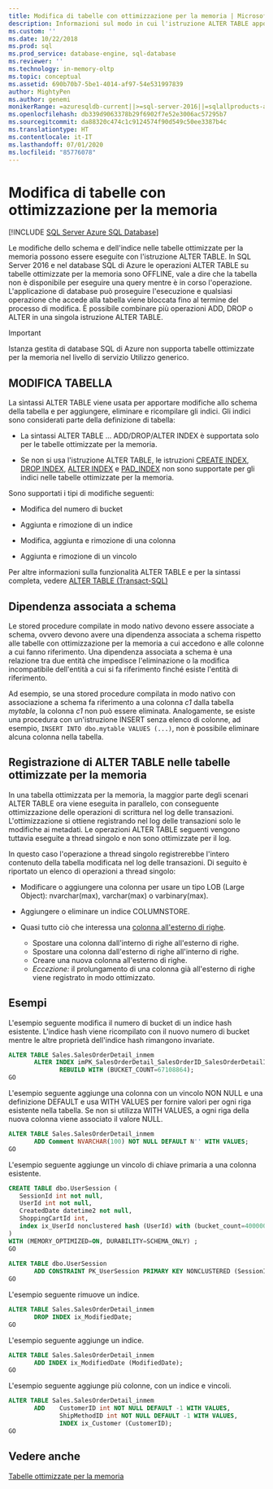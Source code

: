 ```yaml
---
title: Modifica di tabelle con ottimizzazione per la memoria | Microsoft Docs
description: Informazioni sul modo in cui l'istruzione ALTER TABLE apporta le modifiche dello schema e dell'indice nelle tabelle ottimizzate per la memoria. Combinare le operazioni ADD, DROP e ALTER in un'unica istruzione.
ms.custom: ''
ms.date: 10/22/2018
ms.prod: sql
ms.prod_service: database-engine, sql-database
ms.reviewer: ''
ms.technology: in-memory-oltp
ms.topic: conceptual
ms.assetid: 690b70b7-5be1-4014-af97-54e531997839
author: MightyPen
ms.author: genemi
monikerRange: =azuresqldb-current||>=sql-server-2016||=sqlallproducts-allversions||>=sql-server-linux-2017||=azuresqldb-mi-current
ms.openlocfilehash: db339d9063378b29f6902f7e52e3006ac57295b7
ms.sourcegitcommit: da88320c474c1c9124574f90d549c50ee3387b4c
ms.translationtype: HT
ms.contentlocale: it-IT
ms.lasthandoff: 07/01/2020
ms.locfileid: "85776078"
---
```

# <a name="altering-memory-optimized-tables"></a>Modifica di tabelle con ottimizzazione per la memoria

[!INCLUDE [SQL Server Azure SQL Database](../../includes/applies-to-version/sql-asdb.md)]

Le modifiche dello schema e dell'indice nelle tabelle ottimizzate per la memoria possono essere eseguite con l'istruzione ALTER TABLE. In SQL Server 2016 e nel database SQL di Azure le operazioni ALTER TABLE su tabelle ottimizzate per la memoria sono OFFLINE, vale a dire che la tabella non è disponibile per eseguire una query mentre è in corso l'operazione. L'applicazione di database può proseguire l'esecuzione e qualsiasi operazione che accede alla tabella viene bloccata fino al termine del processo di modifica. È possibile combinare più operazioni ADD, DROP o ALTER in una singola istruzione ALTER TABLE.

> [!IMPORTANT]
> Istanza gestita di database SQL di Azure non supporta tabelle ottimizzate per la memoria nel livello di servizio Utilizzo generico.
  
## <a name="alter-table"></a>MODIFICA TABELLA  

La sintassi ALTER TABLE viene usata per apportare modifiche allo schema della tabella e per aggiungere, eliminare e ricompilare gli indici. Gli indici sono considerati parte della definizione di tabella:  
  
- La sintassi ALTER TABLE … ADD/DROP/ALTER INDEX è supportata solo per le tabelle ottimizzate per la memoria.  
  
- Se non si usa l'istruzione ALTER TABLE, le istruzioni [CREATE INDEX](../../t-sql/statements/create-index-transact-sql.md), [DROP INDEX](../../t-sql/statements/drop-index-transact-sql.md), [ALTER INDEX](../../t-sql/statements/alter-index-transact-sql.md) e [PAD_INDEX](../../t-sql/statements/alter-table-index-option-transact-sql.md) non sono supportate per gli indici nelle tabelle ottimizzate per la memoria.  
  
Sono supportati i tipi di modifiche seguenti:  
  
- Modifica del numero di bucket  
  
- Aggiunta e rimozione di un indice  
  
- Modifica, aggiunta e rimozione di una colonna  
  
- Aggiunta e rimozione di un vincolo  
  
 Per altre informazioni sulla funzionalità ALTER TABLE e per la sintassi completa, vedere [ALTER TABLE &#40;Transact-SQL&#41;](../../t-sql/statements/alter-table-transact-sql.md)  
  
## <a name="schema-bound-dependency"></a>Dipendenza associata a schema

 Le stored procedure compilate in modo nativo devono essere associate a schema, ovvero devono avere una dipendenza associata a schema rispetto alle tabelle con ottimizzazione per la memoria a cui accedono e alle colonne a cui fanno riferimento. Una dipendenza associata a schema è una relazione tra due entità che impedisce l'eliminazione o la modifica incompatibile dell'entità a cui si fa riferimento finché esiste l'entità di riferimento.  
  
 Ad esempio, se una stored procedure compilata in modo nativo con associazione a schema fa riferimento a una colonna *c1* dalla tabella *mytable*, la colonna *c1* non può essere eliminata. Analogamente, se esiste una procedura con un'istruzione INSERT senza elenco di colonne, ad esempio, `INSERT INTO dbo.mytable VALUES (...)`, non è possibile eliminare alcuna colonna nella tabella.  

## <a name="logging-of-alter-table-on-memory-optimized-tables"></a>Registrazione di ALTER TABLE nelle tabelle ottimizzate per la memoria

In una tabella ottimizzata per la memoria, la maggior parte degli scenari ALTER TABLE ora viene eseguita in parallelo, con conseguente ottimizzazione delle operazioni di scrittura nel log delle transazioni. L'ottimizzazione si ottiene registrando nel log delle transazioni solo le modifiche ai metadati. Le operazioni ALTER TABLE seguenti vengono tuttavia eseguite a thread singolo e non sono ottimizzate per il log.

In questo caso l'operazione a thread singolo registrerebbe l'intero contenuto della tabella modificata nel log delle transazioni. Di seguito è riportato un elenco di operazioni a thread singolo:

- Modificare o aggiungere una colonna per usare un tipo LOB (Large Object): nvarchar(max), varchar(max) o varbinary(max).

- Aggiungere o eliminare un indice COLUMNSTORE.

- Quasi tutto ciò che interessa una [colonna all'esterno di righe](../../relational-databases/in-memory-oltp/supported-data-types-for-in-memory-oltp.md).

  - Spostare una colonna dall'interno di righe all'esterno di righe.
  - Spostare una colonna dall'esterno di righe all'interno di righe.
  - Creare una nuova colonna all'esterno di righe.
  - *Eccezione:* il prolungamento di una colonna già all'esterno di righe viene registrato in modo ottimizzato.
  
## <a name="examples"></a>Esempi

L'esempio seguente modifica il numero di bucket di un indice hash esistente. L'indice hash viene ricompilato con il nuovo numero di bucket mentre le altre proprietà dell'indice hash rimangono invariate.  

```sql
ALTER TABLE Sales.SalesOrderDetail_inmem
       ALTER INDEX imPK_SalesOrderDetail_SalesOrderID_SalesOrderDetailID  
              REBUILD WITH (BUCKET_COUNT=67108864);  
GO
```

L'esempio seguente aggiunge una colonna con un vincolo NON NULL e una definizione DEFAULT e usa WITH VALUES per fornire valori per ogni riga esistente nella tabella. Se non si utilizza WITH VALUES, a ogni riga della nuova colonna viene associato il valore NULL.  

```sql
ALTER TABLE Sales.SalesOrderDetail_inmem  
       ADD Comment NVARCHAR(100) NOT NULL DEFAULT N'' WITH VALUES;  
GO
```

L'esempio seguente aggiunge un vincolo di chiave primaria a una colonna esistente.  

```sql
CREATE TABLE dbo.UserSession (
   SessionId int not null,
   UserId int not null,
   CreatedDate datetime2 not null,
   ShoppingCartId int,
   index ix_UserId nonclustered hash (UserId) with (bucket_count=400000)
)
WITH (MEMORY_OPTIMIZED=ON, DURABILITY=SCHEMA_ONLY) ;  
GO  
  
ALTER TABLE dbo.UserSession  
       ADD CONSTRAINT PK_UserSession PRIMARY KEY NONCLUSTERED (SessionId);  
GO
```

L'esempio seguente rimuove un indice.  

```sql
ALTER TABLE Sales.SalesOrderDetail_inmem  
       DROP INDEX ix_ModifiedDate;  
GO
```  

L'esempio seguente aggiunge un indice.  

```sql  
ALTER TABLE Sales.SalesOrderDetail_inmem  
       ADD INDEX ix_ModifiedDate (ModifiedDate);  
GO  
```  

L'esempio seguente aggiunge più colonne, con un indice e vincoli.  

```sql
ALTER TABLE Sales.SalesOrderDetail_inmem  
       ADD    CustomerID int NOT NULL DEFAULT -1 WITH VALUES,  
              ShipMethodID int NOT NULL DEFAULT -1 WITH VALUES,  
              INDEX ix_Customer (CustomerID);  
GO  
```

<a name="logging-of-alter-table-on-memory-optimized-tables-124"></a>

## <a name="see-also"></a>Vedere anche  

[Tabelle ottimizzate per la memoria](../../relational-databases/in-memory-oltp/memory-optimized-tables.md)  
